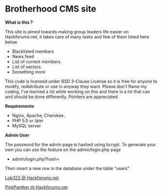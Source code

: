 # Brotherhood CMS site 

**What is this ?**

This site is aimed towards making group leaders life easier on Hackforums.net, it takes care of many tasks and few of them listed here below
- Blacklisted members
- News feed
- List of current members
- List of sectors 
- Something more


This code is licensed under BSD 3-Clause License so it is free for anyone to modify, redistribute or use in anyway they want. 
Please don't flame my coding, I've learned a lot while working on this and there is a lot that can and should be done differently. Pointers are appreciated.  


**Requirements** 

- Nginx, Apache, Cherokee.. 
- PHP 5.5 or later
- MySQL server 


**Admin User** 

The password for the admin page is hashed using bcrypt.
To generate your own you can use the feature on the admin/login.php page 

- admin/login.php?hash= 

Then insert a new row in the database under the table "users". 

[Loki123 @ Hackforums.net](http://www.hackforums.net/member.php?action=profile&uid=271731)

[PinkPanther @ Hackforums.net](http://www.hackforums.net/member.php?action=profile&uid=1428250) 
